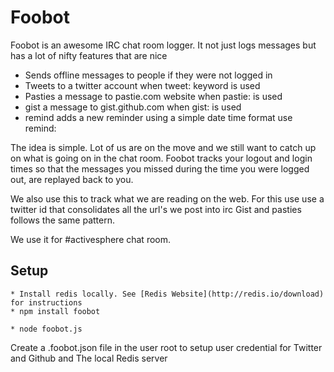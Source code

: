 Foobot
=======

Foobot is an awesome IRC chat room logger. It not just logs messages but has a lot of nifty features that are nice

* Sends offline messages to people if they were not logged in
* Tweets to a twitter account when tweet: keyword is used
* Pasties a message to pastie.com website when pastie:  is used
* gist a message to gist.github.com  when gist: is used
* remind adds a new reminder using a simple date time format use remind: <message>
	
The idea is simple. Lot of us are on the move and we still want to catch up on what is going on in the chat room. Foobot tracks your logout and login times so that the messages you missed during the time you were logged out, are replayed back to you.	

We also use this to track what we are reading on the web. For this use use a twitter id that consolidates all the url's we post into irc
Gist and pasties follows the same pattern. 

We use it for #activesphere chat room.

Setup
------

	* Install redis locally. See [Redis Website](http://redis.io/download) for instructions
	* npm install foobot
	
	* node foobot.js

Create a .foobot.json file in the user root to setup user credential for Twitter and Github and The local Redis server
